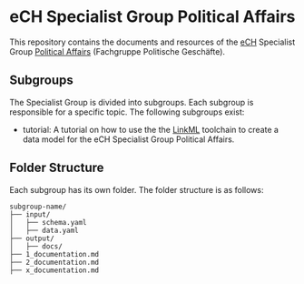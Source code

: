 # eCH Specialist Group Political Affairs

This repository contains the documents and resources of the [eCH](https://ech.ch/) Specialist Group [Political Affairs](https://www.ech.ch/de/fachgruppen/politische-geschaefte) (Fachgruppe Politische Geschäfte).

## Subgroups

The Specialist Group is divided into subgroups. Each subgroup is responsible for a specific topic. The following subgroups exist:

- tutorial: A tutorial on how to use the the [LinkML](https://linkml.io/linkml/index.html) toolchain to create a data model for the eCH Specialist Group Political Affairs.

## Folder Structure

Each subgroup has its own folder. The folder structure is as follows:

```
subgroup-name/
├── input/
│   ├── schema.yaml
│   ├── data.yaml
├── output/
│   ├── docs/
├── 1_documentation.md
├── 2_documentation.md
├── x_documentation.md
```
